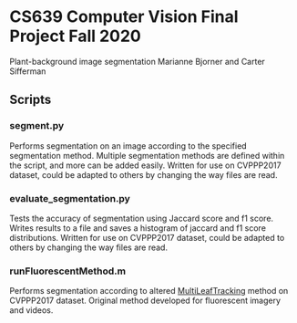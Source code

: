 # CS639 Computer Vision Final Project Fall 2020
Plant-background image segmentation
Marianne Bjorner and Carter Sifferman

## Scripts
### segment.py
Performs segmentation on an image according to the specified segmentation method. Multiple segmentation methods are defined within the script, and more can be added easily. Written for use on CVPPP2017 dataset, could be adapted to others by changing the way files are read.

### evaluate_segmentation.py
Tests the accuracy of segmentation using Jaccard score and f1 score. Writes results to a file and saves a histogram of jaccard and f1 score distributions. Written for use on CVPPP2017 dataset, could be adapted to others by changing the way files are read.

### runFluorescentMethod.m
Performs segmentation according to altered [MultiLeafTracking](https://github.com/xiyinmsu/PlantVision) method on CVPPP2017 dataset. Original method developed for fluorescent imagery and videos.
